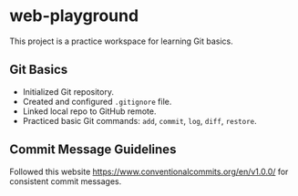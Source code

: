 # web-playground

This project is a practice workspace for learning Git basics.

## Git Basics

- Initialized Git repository.
- Created and configured `.gitignore` file.
- Linked local repo to GitHub remote.
- Practiced basic Git commands: `add`, `commit`, `log`, `diff`, `restore`.

## Commit Message Guidelines

Followed this website https://www.conventionalcommits.org/en/v1.0.0/ for consistent commit messages.